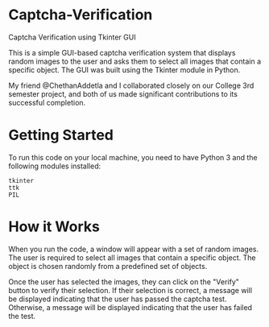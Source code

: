 # Captcha-Verification
Captcha Verification using Tkinter GUI

This is a simple GUI-based captcha verification system that displays random images to the user and asks them to select all images that contain a specific object. The GUI was built using the Tkinter module in Python.

My friend @ChethanAddetla and I collaborated closely on our College 3rd semester project, and both of us made significant contributions to its successful completion.


# Getting Started

To run this code on your local machine, you need to have Python 3 and the following modules installed:

    tkinter
    ttk
    PIL
    
# How it Works

When you run the code, a window will appear with a set of random images. The user is required to select all images that contain a specific object. The object is chosen randomly from a predefined set of objects.

Once the user has selected the images, they can click on the "Verify" button to verify their selection. If their selection is correct, a message will be displayed indicating that the user has passed the captcha test. Otherwise, a message will be displayed indicating that the user has failed the test.
